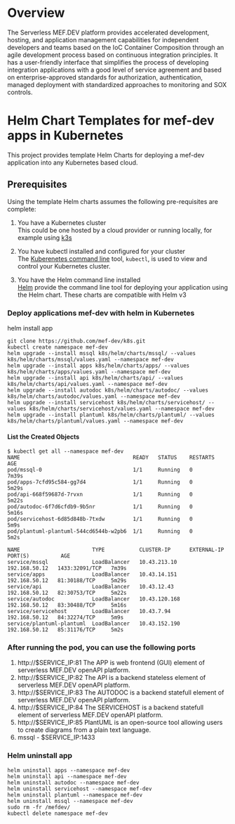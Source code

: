 # Overview
The Serverless MEF.DEV platform provides accelerated development, hosting, and application management capabilities for independent developers and teams based on the IoC Container Composition through an agile development process based on continuous integration principles. It has a user-friendly interface that simplifies the process of developing integration applications with a good level of service agreement and based on enterprise-approved standards for authorization, authentication, managed deployment with standardized approaches to monitoring and SOX controls.

# Helm Chart Templates for mef-dev apps in Kubernetes
This project provides template Helm Charts for deploying a mef-dev application into any Kubernetes based cloud.
## Prerequisites
Using the template Helm charts assumes the following pre-requisites are complete:  

1. You have a Kubernetes cluster  
  This could be one hosted by a cloud provider or running locally, for example using [k3s](https://k3s.io/)
  
2. You have kubectl installed and configured for your cluster  
  The [Kuberenetes command line](https://kubernetes.io/docs/tasks/tools/install-kubectl/) tool, `kubectl`, is used to view and control your Kubernetes cluster.

3. You have the Helm command line installed  
   [Helm](https://docs.helm.sh/using_helm/) provide the command line tool for deploying your application using the Helm chart.
   These charts are compatible with Helm v3


### Deploy applications mef-dev with helm in Kubernetes

helm install app

```
git clone https://github.com/mef-dev/k8s.git
kubectl create namespace mef-dev
helm upgrade --install mssql k8s/helm/charts/mssql/ --values k8s/helm/charts/mssql/values.yaml --namespace mef-dev
helm upgrade --install apps k8s/helm/charts/apps/ --values k8s/helm/charts/apps/values.yaml --namespace mef-dev
helm upgrade --install api k8s/helm/charts/api/ --values k8s/helm/charts/api/values.yaml --namespace mef-dev
helm upgrade --install autodoc k8s/helm/charts/autodoc/ --values k8s/helm/charts/autodoc/values.yaml --namespace mef-dev
helm upgrade --install servicehost k8s/helm/charts/servicehost/ --values k8s/helm/charts/servicehost/values.yaml --namespace mef-dev
helm upgrade --install plantuml k8s/helm/charts/plantuml/ --values k8s/helm/charts/plantuml/values.yaml --namespace mef-dev
```

#### List the Created Objects
```
$ kubectl get all --namespace mef-dev
NAME                                    READY   STATUS    RESTARTS   AGE
pod/mssql-0                             1/1     Running   0          7m39s
pod/apps-7cfd95c584-gg7d4               1/1     Running   0          5m29s
pod/api-668f59687d-7rvxn                1/1     Running   0          5m22s
pod/autodoc-6f7d6cfdb9-9b5nr            1/1     Running   0          5m16s
pod/servicehost-6d85d848b-7txdw         1/1     Running   0          5m9s
pod/plantuml-plantuml-544cd6544b-w2pb6  1/1     Running   0          5m2s

NAME                       TYPE           CLUSTER-IP      EXTERNAL-IP     PORT(S)          AGE
service/mssql              LoadBalancer   10.43.213.10    192.168.50.12   1433:32091/TCP   7m39s
service/apps               LoadBalancer   10.43.14.151    192.168.50.12   81:30188/TCP     5m29s
service/api                LoadBalancer   10.43.12.43     192.168.50.12   82:30753/TCP     5m22s
service/autodoc            LoadBalancer   10.43.120.168   192.168.50.12   83:30488/TCP     5m16s
service/servicehost        LoadBalancer   10.43.7.94      192.168.50.12   84:32274/TCP     5m9s
service/plantuml-plantuml  LoadBalancer   10.43.152.190   192.168.50.12   85:31176/TCP     5m2s
```


### After running the pod, you can use the following ports
1) http://$SERVICE_IP:81
The APP is web frontend (GUI) element of serverless MEF.DEV openAPI platform.
2) http://$SERVICE_IP:82
The API is a backend stateless element of serverless MEF.DEV openAPI platform.
3) http://$SERVICE_IP:83
The AUTODOC is a backend statefull element of serverless MEF.DEV openAPI platform.
4) http://$SERVICE_IP:84
The SERVICEHOST is a backend statefull element of serverless MEF.DEV openAPI platform.
5) http://$SERVICE_IP:85
PlantUML is an open-source tool allowing users to create diagrams from a plain text language.
6) mssql - $SERVICE_IP:1433

### Helm uninstall app
```
helm uninstall apps --namespace mef-dev
helm uninstall api --namespace mef-dev
helm uninstall autodoc --namespace mef-dev
helm uninstall servicehost --namespace mef-dev
helm uninstall plantuml --namespace mef-dev
helm uninstall mssql --namespace mef-dev
sudo rm -fr /mefdev/
kubectl delete namespace mef-dev
```
